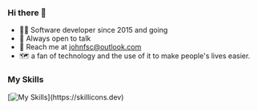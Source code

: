 ### Hi there 👋

<!--
**joaofxp/joaofxp** is a ✨ _special_ ✨ repository because its `README.md` (this file) appears on your GitHub profile.

Here are some ideas to get you started:

- 🔭 I’m currently working on ...
- 🌱 I’m currently learning ...
- 👯 I’m looking to collaborate on ...
- 🤔 I’m looking for help with ...
- 💬 Ask me about ...
- 📫 How to reach me: ...
- 😄 Pronouns: ...
- ⚡ Fun fact: ...
-->

- 👨‍💻 Software developer since 2015 and going
- 💬 Always open to talk
- 📩 Reach me at johnfsc@outlook.com
- 🗺 a fan of technology and the use of it to make people's lives easier. 

### My Skills
[![My Skills]([https://skillicons.dev/icons?i=java,kotlin,nodejs,figma&theme=light](https://skillicons.dev/icons?i=js,ts,html,css,git,mysql,nodejs,vscode,jquery,py,webpack,angular,aws,babel,bootstrap,figma,gatsby,github,gitlab,heroku,java,php,postgres,postman,r,react,regex,sass,tailwind,sqlite,selenium,visualstudio,wordpressai,ps,unity,blender,&theme=light))](https://skillicons.dev)
